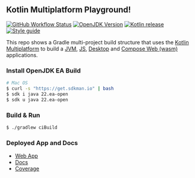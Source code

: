 Kotlin Multiplatform Playground!
----------

[![GitHub Workflow Status][gha_badge]][gha_url]
[![OpenJDK Version][java_img]][java_url]
[![Kotlin release][kt_img]][kt_url]
[![Style guide][ktfmt_img]][ktfmt_url]

This repo shows a Gradle multi-project build structure that uses the [Kotlin Multiplatform][Kotlin Multiplatform] to
build a [JVM][Kotlin-JVM], [JS][Kotlin-JS], [Desktop][Compose-Multiplatform]
and [Compose Web (wasm)][Compose-Multiplatform] applications.

### Install OpenJDK EA Build

```bash
# Mac OS
$ curl -s "https://get.sdkman.io" | bash
$ sdk i java 22.ea-open
$ sdk u java 22.ea-open
```

### Build & Run

```bash
$ ./gradlew ciBuild
```

### Deployed App and Docs

- [Web App](https://suresh.dev/kotlin-mpp-playground/app/)
- [Docs](https://suresh.dev/kotlin-mpp-playground/docs)
- [Coverage](https://suresh.dev/kotlin-mpp-playground/reports)

<!-- Badges -->

[java_url]: https://jdk.java.net/22/

[java_img]: https://img.shields.io/badge/OpenJDK-22-ea791d?logo=java&style=for-the-badge&logoColor=ea791d

[kt_url]: https://github.com/JetBrains/kotlin/releases/latest

[kt_img]: https://img.shields.io/github/v/release/Jetbrains/kotlin?include_prereleases&color=7f53ff&label=Kotlin&logo=kotlin&logoColor=7f53ff&style=for-the-badge

[gha_url]: https://github.com/sureshg/kotlin-mpp-playground/actions/workflows/build.yml

[gha_badge]: https://img.shields.io/github/actions/workflow/status/sureshg/kotlin-mpp-playground/build.yml?branch=main&color=green&label=Build&logo=Github-Actions&logoColor=green&style=for-the-badge

[sty_url]: https://kotlinlang.org/docs/coding-conventions.html

[sty_img]: https://img.shields.io/badge/style-Kotlin--Official-40c4ff.svg?style=for-the-badge&logo=kotlin&logoColor=40c4ff

[ktfmt_url]: https://github.com/facebookincubator/ktfmt#ktfmt

[ktfmt_img]: https://img.shields.io/badge/code%20style-%E2%9D%A4-FF4081.svg?logo=kotlin&style=for-the-badge&logoColor=FF4081

[Kotlin Multiplatform DSL]: https://kotlinlang.org/docs/multiplatform-dsl-reference.html

[Kotlin Multiplatform]: https://kotlinlang.org/docs/multiplatform.html

[Kotlin-JVM]: https://kotlinlang.org/docs/jvm-get-started.html

[Kotlin-JS]: https://kotlinlang.org/docs/js-project-setup.html

[Compose-Multiplatform]: https://github.com/JetBrains/compose-multiplatform
